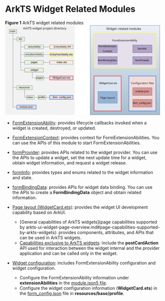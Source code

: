 # ArkTS Widget Related Modules


**Figure 1** ArkTS widget related modules
![WidgetModules](figures/WidgetModules.png)


- [FormExtensionAbility](../reference/apis-form-kit/js-apis-app-form-formExtensionAbility.md): provides lifecycle callbacks invoked when a widget is created, destroyed, or updated.

- [FormExtensionContext](../reference/apis-form-kit/js-apis-inner-application-formExtensionContext.md): provides context for FormExtensionAbilities. You can use the APIs of this module to start FormExtensionAbilities.

- [formProvider](../reference/apis-form-kit/js-apis-app-form-formProvider.md): provides APIs related to the widget provider. You can use the APIs to update a widget, set the next update time for a widget, obtain widget information, and request a widget release.

- [formInfo](../reference/apis-form-kit/js-apis-app-form-formInfo.md): provides types and enums related to the widget information and state.

- [formBindingData](../reference/apis-form-kit/js-apis-app-form-formBindingData.md): provides APIs for widget data binding. You can use the APIs to create a **FormBindingData** object and obtain related information.

- [Page layout (WidgetCard.ets)](arkts-ui-widget-page-overview.md): provides the widget UI development capability based on ArkUI.
  - [General capabilities of ArkTS widgets](page capabilities supported by arkts-ui-widget-page-overview.md#page-capabilities-supported-by-arkts-widgets): provides components, attributes, and APIs that can be used in ArkTS widgets.
  - [Capabilities exclusive to ArkTS widgets](arkts-ui-widget-event-overview.md): include the **postCardAction** API used for interaction between the widget internal and the provider application and can be called only in the widget.

- [Widget configuration](arkts-ui-widget-configuration.md): includes FormExtensionAbility configuration and widget configuration.
  - Configure the FormExtensionAbility information under **extensionAbilities** in the [module.json5 file](../quick-start/module-configuration-file.md).
  - Configure the widget configuration information (**WidgetCard.ets**) in the [form_config.json](arkts-ui-widget-configuration.md) file in **resources/base/profile**.
